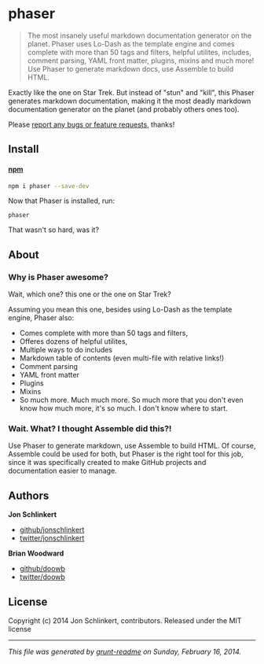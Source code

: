 # phaser

> The most insanely useful markdown documentation generator on the planet. Phaser uses Lo-Dash as the template engine and comes complete with more than 50 tags and filters, helpful utilites, includes, comment parsing, YAML front matter, plugins, mixins and much more! Use Phaser to generate markdown docs, use Assemble to build HTML.

Exactly like the one on Star Trek. But instead of "stun" and "kill", this Phaser generates markdown documentation, making it the most deadly markdown documentation generator on the planet (and probably others ones too).

Please [report any bugs or feature requests](https://github.com/assemble/phaser/issues/new), thanks!

## Install
#### [npm](npmjs.org)

```bash
npm i phaser --save-dev
```

Now that Phaser is installed, run:

```
phaser
```

That wasn't so hard, was it?

## About
### Why is Phaser awesome?

Wait, which one? this one or the one on Star Trek?

Assuming you mean this one, besides using Lo-Dash as the template engine, Phaser also:

* Comes complete with more than 50 tags and filters,
* Offeres dozens of helpful utilites,
* Multiple ways to do includes
* Markdown table of contents (even multi-file with relative links!)
* Comment parsing
* YAML front matter
* Plugins
* Mixins
* So much more. Much much more. So much more that you don't even know how much more, it's so much. I don't know where to start.

### Wait. What? I thought Assemble did this?!

Use Phaser to generate markdown, use Assemble to build HTML. Of course, Assemble could be used for both, but Phaser is the right tool for this job, since it was specifically created to make GitHub projects and documentation easier to manage.


## Authors

**Jon Schlinkert**

+ [github/jonschlinkert](https://github.com/jonschlinkert)
+ [twitter/jonschlinkert](http://twitter.com/jonschlinkert)

**Brian Woodward**

+ [github/doowb](https://github.com/doowb)
+ [twitter/doowb](http://twitter.com/jonschlinkert)

## License
Copyright (c) 2014 Jon Schlinkert, contributors.
Released under the MIT license

***

_This file was generated by [grunt-readme](https://github.com/assemble/grunt-readme) on Sunday, February 16, 2014._
